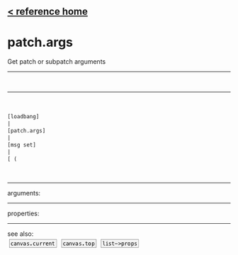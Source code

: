 [< reference home](index.html)
---

# patch.args


Get patch or subpatch arguments

---

<br>


---


```


[loadbang]
|
[patch.args]
|
[msg set]
|
[ (

            
```

---
arguments:


---
properties:


---
see also:<br>
[![canvas.current](img/object_canvas.current.png)](canvas.current.html)
[![canvas.top](img/object_canvas.top.png)](canvas.top.html)
[![list-&gt;props](img/object_list-&gt;props.png)](list->props.html)
